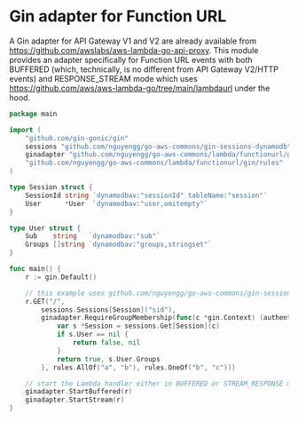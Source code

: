 # Gin adapter for Function URL

A Gin adapter for API Gateway V1 and V2 are already available from https://github.com/awslabs/aws-lambda-go-api-proxy.
This module provides an adapter specifically for Function URL events with both BUFFERED (which, technically, is no
different from API Gateway V2/HTTP events) and RESPONSE_STREAM mode which uses
https://github.com/aws/aws-lambda-go/tree/main/lambdaurl under the hood.

```go
package main

import (
	"github.com/gin-gonic/gin"
	sessions "github.com/nguyengg/go-aws-commons/gin-sessions-dynamodb"
	ginadapter "github.com/nguyengg/go-aws-commons/lambda/functionurl/gin"
	"github.com/nguyengg/go-aws-commons/lambda/functionurl/gin/rules"
)

type Session struct {
	SessionId string `dynamodbav:"sessionId" tableName:"session"`
	User      *User  `dynamodbav:"user,omitempty"`
}

type User struct {
	Sub    string   `dynamodbav:"sub"`
	Groups []string `dynamodbav:"groups,stringset"`
}

func main() {
	r := gin.Default()

	// this example uses github.com/nguyengg/go-aws-commons/gin-sessions-dynamodb to provide session management.
	r.GET("/",
		sessions.Sessions[Session]("sid"),
		ginadapter.RequireGroupMembership(func(c *gin.Context) (authenticated bool, groups rules.Groups) {
			var s *Session = sessions.Get[Session](c)
			if s.User == nil {
				return false, nil
			}
			return true, s.User.Groups
		}, rules.AllOf("a", "b"), rules.OneOf("b", "c")))

	// start the Lambda handler either in BUFFERED or STREAM_RESPONSE mode.
	ginadapter.StartBuffered(r)
	ginadapter.StartStream(r)
}

```
